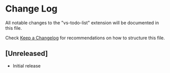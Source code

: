 # Change Log
All notable changes to the "vs-todo-list" extension will be documented in this file.

Check [Keep a Changelog](http://keepachangelog.com/) for recommendations on how to structure this file.

## [Unreleased]
- Initial release